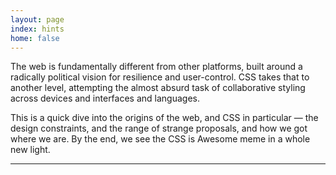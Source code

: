 ```yaml
---
layout: page
index: hints
home: false
---
```


The web is fundamentally different from other platforms,
built around a radically political vision
for resilience and user-control.
CSS takes that to another level,
attempting the almost absurd task of collaborative styling
across devices and interfaces and languages.

This is a quick dive into the origins of the web,
and CSS in particular —
the design constraints,
and the range of strange proposals,
and how we got where we are.
By the end,
we see the CSS is Awesome meme in a whole new light.

------
